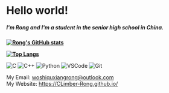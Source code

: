 # Hello world!

##### I'm Rong and I'm a student in the senior high school in China.

**[![Rong's GitHub stats](https://github-readme-stats.vercel.app/api?username=climber-rong&count_private=true&show_icons=true)](https://github.com/climber-rong)**

**[![Top Langs](https://github-readme-stats.vercel.app/api/top-langs/?username=CLimber-Rong)](https://github.com/Climber-Rong)**

![C](https://img.shields.io/badge/-C-192133?style=flat-square&logo=c&logoColor=white)
![C++](https://img.shields.io/badge/-Cplusplus-192133?style=flat-square&logo=cplusplus&logoColor=white)
![Python](https://img.shields.io/badge/-Python-192133?style=flat-square&logo=python&logoColor=white)
![VSCode](https://img.shields.io/badge/-VSCode-192133?style=flat-square&logo=visualstudiocode&logoColor=white)
![Git](https://img.shields.io/badge/-Git-192133?style=flat-square&logo=git&logoColor=white)

My Email: woshiquxiangrong@outlook.com
<br>
My Website: https://CLimber-Rong.github.io/

<!---
CLimber-Rong/CLimber-Rong is a ✨ special ✨ repository because its `README.md` (this file) appears on your GitHub profile.
You can click the Preview link to take a look at your changes.
--->
